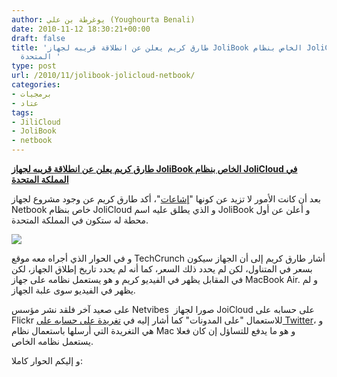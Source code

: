 ```yaml
---
author: يوغرطة بن علي (Youghourta Benali)
date: 2010-11-12 18:30:21+00:00
draft: false
title: 'طارق كريم يعلن عن انطلاقة قريبه لجهاز JoliBook الخاص بنظام JoliCloud في المملكة
  المتحدة '
type: post
url: /2010/11/jolibook-jolicloud-netbook/
categories:
- برمجيات
- عتاد
tags:
- JiliCloud
- JoliBook
- netbook
---
```


**[طارق كريم يعلن عن انطلاقة قريبه لجهاز JoliBook الخاص بنظام JoliCloud في المملكة المتحدة](http://www.it-scoop.com/2010/11/jolibook-jolicloud-netbook/)**




بعد أن كانت الأمور لا تزيد عن كونها "[إشاعات](http://www.it-scoop.com/2010/10/jolicloud-jolibook-netbook/)"، أكد طارق كريم عن وجود مشروع لجهاز Netbook خاص بنظام JoliCloud و الذي يطلق عليه اسم JoliBook و أعلن عن أول محطة له ستكون في المملكة المتحدة.


[![](http://farm5.static.flickr.com/4107/5169606200_f5064183c1.jpg )
](http://www.it-scoop.com/2010/11/jolibook-jolicloud-netbook/)

و في الحوار الذي أجراه معه موقع TechCrunch أشار طارق كريم إلى أن الجهاز سيكون بسعر في المتناول، لكن لم يحدد ذلك السعر، كما أنه لم يحدد تاريخ إطلاق الجهاز، لكن في المقابل يظهر في الفيديو كريم و هو يستعمل نظامه على جهاز MacBook Air. و لم يظهر في الفيديو سوى علبة الجهاز.

على صعيد آخر فلقد نشر مؤسس Netvibes  صورا لجهاز JoiCloud على حسابه على Flickr للاستعمال "على المدونات" كما أشار إليه في [تغريدة على حسابه على Twitter](http://twitter.com/tariqkrim/status/3094661862260738)، و هي التغريدة التي أرسلها باستعمال نظام Mac و هو ما يدفع للتساؤل إن كان فعلا يستعمل نظامه الخاص.

و إليكم الحوار كاملا:

<!-- more -->

